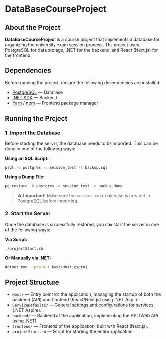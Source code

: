 # DataBaseCourseProject

## About the Project

**DataBaseCourseProject** is a course project that implements a database for organizing the university exam session process. The project uses PostgreSQL for data storage, .NET for the backend, and React (Next.js) for the frontend.

## Dependencies

Before running the project, ensure the following dependencies are installed:

- [PostgreSQL](https://www.postgresql.org/download/) — Database
- [.NET SDK](https://dotnet.microsoft.com/en-us/download) — Backend
- [Yarn](https://yarnpkg.com/lang/en/) / [npm](https://www.npmjs.com/) — Frontend package manager

## Running the Project

### 1. Import the Database

Before starting the server, the database needs to be imported. This can be done in one of the following ways:

**Using an SQL Script:**

```sh
psql -U postgres -d session_test -f backup.sql
```

**Using a Dump File:**

```sh
pg_restore -U postgres -d session_test -v backup.dump
```

> ⚠️ **Important!** Make sure the `session_test` database is created in PostgreSQL before importing.

### 2. Start the Server

Once the database is successfully restored, you can start the server in one of the following ways:

**Via Script:**

```sh
./projectStart.sh
```

**Or Manually via .NET:**

```sh
dotnet run --project Host/Host.csproj
```

## Project Structure

- `Host/` — Entry point for the application, managing the startup of both the backend (API) and frontend (React/Next.js) using .NET Aspire.
- `ServiceDefaults/` — General settings and configurations for services (.NET Aspire).
- `backend/` — Backend of the application, implementing the API (Web API using .NET).
- `frontend/` — Frontend of the application, built with React (Next.js).
- `projectStart.sh` — Script for starting the entire application.